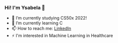 ### Hi! I'm Ysabela 👋

- 🔭 I’m currently studying CS50x 2022!
- 🌱 I’m currently learning C
- 📫 How to reach me: [LinkedIn](https://www.linkedin.com/in/ysabelalaureano/)
- ⚡ I'm interested in Machine Learning in Healthcare
